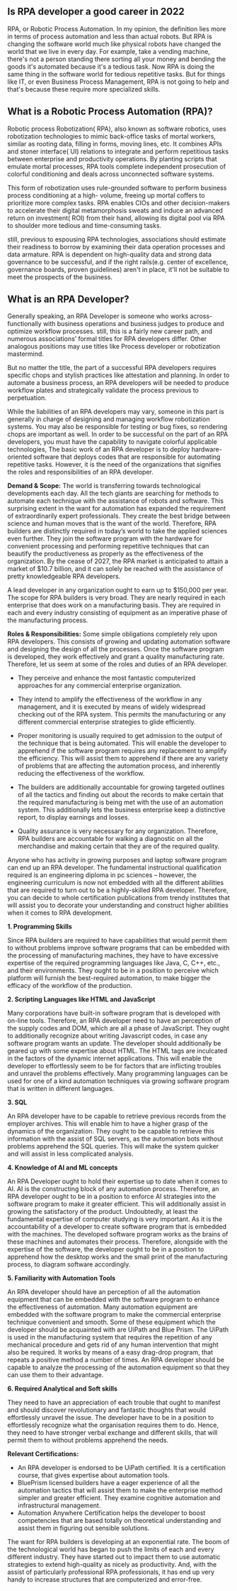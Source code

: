 ## Is RPA developer a good career in 2022

RPA, or Robotic Process Automation. In my opinion, the definition lies 
more in terms of process automation and less than actual robots. But RPA is changing 
the software world much like physical robots have changed the world that we live in every 
day. For example, take a vending machine,   there's not a person standing there sorting 
all your money and bending the goods it's automated because it's a tedious task. Now RPA 
is doing the same thing in the software world for tedious repetitive tasks. But for things 
like IT, or even Business Process Management, RPA is not going to help and that's because 
these require more specialized skills.  

## What is a Robotic Process Automation (RPA)?

Robotic process Robotization( RPA), also known as software robotics, uses robotization technologies to mimic back-office tasks of mortal workers, similar as rooting data, filling in forms, moving lines, etc. It combines APIs and stoner interface( UI) relations to integrate and perform repetitious tasks between enterprise and productivity operations. By planting scripts that emulate mortal processes, RPA tools complete independent prosecution of colorful conditioning and deals across unconnected software systems.

This form of robotization uses rule-grounded software to perform business process conditioning at a high- volume, freeing up mortal coffers to prioritize more complex tasks. RPA enables CIOs and other decision-makers to accelerate their digital metamorphosis sweats and induce an advanced return on investment( ROI) from their hand, allowing its digital pool via RPA to shoulder more tedious and time-consuming tasks.

still, previous to espousing RPA technologies, associations should estimate their readiness to borrow by examining their data operation processes and data armature. RPA is dependent on high-quality data and strong data governance to be successful, and if the right rails(e.g. center of excellence, governance boards, proven guidelines) aren't in place, it'll not be suitable to meet the prospects of the business.

## What is an RPA Developer?

Generally speaking, an RPA Developer is someone who works across-functionally with business operations and business judges to produce and optimize workflow processes. still, this is a fairly new career path, and numerous associations’ formal titles for RPA developers differ. Other analogous positions may use titles like Process developer or robotization mastermind.

But no matter the title, the part of a successful RPA developers requires specific chops and stylish practices like attestation and planning. In order to automate a business process, an RPA developers will be needed to produce workflow plates and strategically validate the process previous to perpetuation.

While the liabilities of an RPA developers may vary, someone in this part is generally in charge of designing and managing workflow robotization systems. You may also be responsible for testing or bug fixes, so rendering chops are important as well. In order to be successful on the part of an RPA developers, you must have the capability to navigate colorful applicable technologies, The basic work of an RPA developer is to deploy hardware-oriented software that deploys codes that are responsible for automating repetitive tasks. However, it is the need of the organizations that signifies the roles and responsibilities of an RPA developer.  

**Demand & Scope:** The world is transferring towards technological developments each day. All the tech giants are searching for methods to automate each technique with the assistance of robots and software. This surprising extent in the want for automation has expanded the requirement of extraordinarily expert professionals. They create the best bridge between science and human moves that is the want of the world. Therefore, RPA builders are distinctly required in today’s world to take the applied sciences even further. They join the software program with the hardware for convenient processing and performing repetitive techniques that can beautify the productiveness as properly as the effectiveness of the organization. By the cease of 2027, the RPA market is anticipated to attain a market of $10.7 billion, and it can solely be reached with the assistance of pretty knowledgeable RPA developers.

A lead developer in any organization ought to earn up to $150,000 per year. The scope for RPA builders is very broad. They are nearly required in each enterprise that does work on a manufacturing basis. They are required in each and every industry consisting of equipment as an imperative phase of the manufacturing process.

**Roles & Responsibilities:** Some simple obligations completely rely upon RPA developers. This consists of growing and updating automation software and designing the design of all the processes. Once the software program is developed, they work effectively and grant a quality manufacturing rate. Therefore, let us seem at some of the roles and duties of an RPA developer.

- They perceive and enhance the most fantastic computerized approaches for any commercial enterprise organization.

- They intend to amplify the effectiveness of the workflow in any management, and it is executed by means of widely widespread checking out of the RPA system. This permits the manufacturing or any different commercial enterprise strategies to glide efficiently.

- Proper monitoring is usually required to get admission to the output of the technique that is being automated. This will enable the developer to apprehend if the software program requires any replacement to amplify the efficiency. This will assist them to apprehend if there are any variety of problems that are affecting the automation process, and inherently reducing the effectiveness of the workflow.

- The builders are additionally accountable for growing targeted outlines of all the tactics and finding out about the records to make certain that the required manufacturing is being met with the use of an automation system. This additionally lets the business enterprise keep a distinctive report, to display earnings and losses.
- Quality assurance is very necessary for any organization. Therefore, RPA builders are accountable for walking a diagnostic on all the merchandise and making certain that they are of the required quality.

Anyone who has activity in growing purposes and laptop software program can end up an RPA developer. 
The fundamental instructional qualification required is an engineering diploma in pc sciences – however, the engineering curriculum is now not embedded with all the different abilities that are required to turn out to be a highly-skilled RPA developer. Therefore, you can decide to whole certification publications from trendy institutes that will assist you to decorate your understanding and construct higher abilities when it comes to RPA development.

**1. Programming Skills**

Since RPA builders are required to have capabilities that would permit them to without problems improve software programs that can be embedded with the processing of manufacturing machines, they have to have excessive expertise of the required programming languages like Java, C, C++, etc., and their environments. They ought to be in a position to perceive which platform will furnish the best-required automation, to make bigger the efficacy of the workflow of the production.

**2. Scripting Languages like HTML and JavaScript**

Many corporations have built-in software program that is developed with on-line tools. Therefore, an RPA developer need to have an perception of the supply codes and DOM, which are all a phase of JavaScript. They ought to additionally recognize about writing Javascript codes, in case any software program wants an update. The developer should additionally be geared up with some expertise about HTML. The HTML tags are inculcated in the factors of the dynamic internet applications. This will enable the developer to effortlessly seem to be for factors that are inflicting troubles and unravel the problems effectively. Many programming languages can be used for one of a kind automation techniques via growing software program that is written in different languages.

**3. SQL**

An RPA developer have to be capable to retrieve previous records from the employer archives. This will enable him to have a higher grasp of the dynamics of the organization. They ought to be capable to retrieve this information with the assist of SQL servers, as the automation bots without problems apprehend the SQL queries. This will make the system quicker and will assist in less complicated analysis.

**4. Knowledge of AI and ML concepts**

An RPA Developer ought to hold their expertise up to date when it comes to AI. AI is the constructing block of any automation process. Therefore, an RPA developer ought to be in a position to enforce AI strategies into the software program to make it greater efficient. This will additionally assist in growing the satisfactory of the product. Undoubtedly, at least the fundamental expertise of computer studying is very important. As it is the accountability of a developer to create software program that is embedded with the machines. The developed software program works as the brains of these machines and automates their process. Therefore, alongside with the expertise of the software, the developer ought to be in a position to apprehend how the desktop works and the small print of the manufacturing process, to diagram software accordingly.

**5. Familiarity with Automation Tools**

An RPA developer should have an perception of all the automation equipment that can be embedded with the software program to enhance the effectiveness of automation. Many automation equipment are embedded with the software program to make the commercial enterprise technique convenient and smooth. Some of these equipment which the developer should be acquainted with are UiPath and Blue Prism. The UiPath is used in the manufacturing system that requires the repetition of any mechanical procedure and gets rid of any human intervention that might also be required. It works by means of a easy drag-drop program, that repeats a positive method a number of times. An RPA developer should be capable to analyze the processing of the automation equipment so that they can use them to their advantage.


**6. Required Analytical and Soft skills**

They need to have an appreciation of each trouble that ought to manifest and should discover revolutionary and fantastic thoughts that would effortlessly unravel the issue. The developer have to be in a position to effortlessly recognize what the organisation requires them to do. Hence, they need to have stronger verbal exchange and different skills, that will permit them to without problems apprehend the needs.

**Relevant Certifications:**

- An RPA developer is endorsed to be UiPath certified. It is a certification course, that gives expertise about automation tools.
- BluePrism licensed builders have a eager experience of all the automation tactics that will assist them to make the enterprise method simpler and greater efficient. They examine cognitive automation and infrastructural management.
- Automation Anywhere Certification helps the developer to boost competencies that are based totally on theoretical understanding and assist them in figuring out sensible solutions.

The want for RPA builders is developing at an exponential rate. The boom of the technological world has began to push the limits of each and every different industry. They have started out to impact them to use automatic strategies to extend high-quality as nicely as productivity. And, with the assist of particularly professional RPA professionals, it has end up very handy to increase structures that are computerized and error-free.


